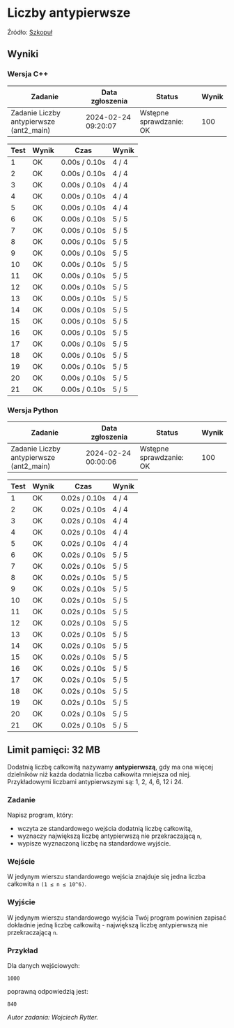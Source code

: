 # Liczby antypierwsze

Źródło: <a href="https://szkopul.edu.pl/problemset/problem/AB6xXa9zVukjNRe7nvPqxbVQ/site/?key=statement">Szkopuł</a>

## Wyniki

### Wersja C++
| Zadanie | Data zgłoszenia | Status | Wynik |
|---------|-----------------|--------|-------|
| Zadanie Liczby antypierwsze (ant2_main) | 2024-02-24 09:20:07 | Wstępne sprawdzanie: OK | 100 |

| Test | Wynik | Czas | Wynik |
|------|-------|------|-------|
| 1 | OK | 0.00s / 0.10s | 4 / 4 |
| 2 | OK | 0.00s / 0.10s | 4 / 4 |
| 3 | OK | 0.00s / 0.10s | 4 / 4 |
| 4 | OK | 0.00s / 0.10s | 4 / 4 |
| 5 | OK | 0.00s / 0.10s | 4 / 4 |
| 6 | OK | 0.00s / 0.10s | 5 / 5 |
| 7 | OK | 0.00s / 0.10s | 5 / 5 |
| 8 | OK | 0.00s / 0.10s | 5 / 5 |
| 9 | OK | 0.00s / 0.10s | 5 / 5 |
| 10 | OK | 0.00s / 0.10s | 5 / 5 |
| 11 | OK | 0.00s / 0.10s | 5 / 5 |
| 12 | OK | 0.00s / 0.10s | 5 / 5 |
| 13 | OK | 0.00s / 0.10s | 5 / 5 |
| 14 | OK | 0.00s / 0.10s | 5 / 5 |
| 15 | OK | 0.00s / 0.10s | 5 / 5 |
| 16 | OK | 0.00s / 0.10s | 5 / 5 |
| 17 | OK | 0.00s / 0.10s | 5 / 5 |
| 18 | OK | 0.00s / 0.10s | 5 / 5 |
| 19 | OK | 0.00s / 0.10s | 5 / 5 |
| 20 | OK | 0.00s / 0.10s | 5 / 5 |
| 21 | OK | 0.00s / 0.10s | 5 / 5 |


### Wersja Python
| Zadanie | Data zgłoszenia | Status | Wynik |
|---------|-----------------|--------|-------|
| Zadanie Liczby antypierwsze (ant2_main) | 2024-02-24 00:00:06 | Wstępne sprawdzanie: OK | 100 |


| Test | Wynik | Czas | Wynik |
|------|-------|------|-------|
| 1 | OK | 0.02s / 0.10s | 4 / 4 |
| 2 | OK | 0.02s / 0.10s | 4 / 4 |
| 3 | OK | 0.02s / 0.10s | 4 / 4 |
| 4 | OK | 0.02s / 0.10s | 4 / 4 |
| 5 | OK | 0.02s / 0.10s | 4 / 4 |
| 6 | OK | 0.02s / 0.10s | 5 / 5 |
| 7 | OK | 0.02s / 0.10s | 5 / 5 |
| 8 | OK | 0.02s / 0.10s | 5 / 5 |
| 9 | OK | 0.02s / 0.10s | 5 / 5 |
| 10 | OK | 0.02s / 0.10s | 5 / 5 |
| 11 | OK | 0.02s / 0.10s | 5 / 5 |
| 12 | OK | 0.02s / 0.10s | 5 / 5 |
| 13 | OK | 0.02s / 0.10s | 5 / 5 |
| 14 | OK | 0.02s / 0.10s | 5 / 5 |
| 15 | OK | 0.02s / 0.10s | 5 / 5 |
| 16 | OK | 0.02s / 0.10s | 5 / 5 |
| 17 | OK | 0.02s / 0.10s | 5 / 5 |
| 18 | OK | 0.02s / 0.10s | 5 / 5 |
| 19 | OK | 0.02s / 0.10s | 5 / 5 |
| 20 | OK | 0.02s / 0.10s | 5 / 5 |
| 21 | OK | 0.02s / 0.10s | 5 / 5 |



## Limit pamięci: 32 MB

Dodatnią liczbę całkowitą nazywamy **antypierwszą**, gdy ma ona więcej dzielników niż każda dodatnia liczba całkowita mniejsza od niej. Przykładowymi liczbami antypierwszymi są: 1, 2, 4, 6, 12 i 24.

### Zadanie
Napisz program, który:
- wczyta ze standardowego wejścia dodatnią liczbę całkowitą,
- wyznaczy największą liczbę antypierwszą nie przekraczającą `n`,
- wypisze wyznaczoną liczbę na standardowe wyjście.

### Wejście
W jedynym wierszu standardowego wejścia znajduje się jedna liczba całkowita `n` `(1 ≤ n ≤ 10^6)`.

### Wyjście
W jedynym wierszu standardowego wyjścia Twój program powinien zapisać dokładnie jedną liczbę całkowitą - największą liczbę antypierwszą nie przekraczającą `n`.

### Przykład
Dla danych wejściowych:
```
1000
```
poprawną odpowiedzią jest:
```
840
```
_Autor zadania: Wojciech Rytter._